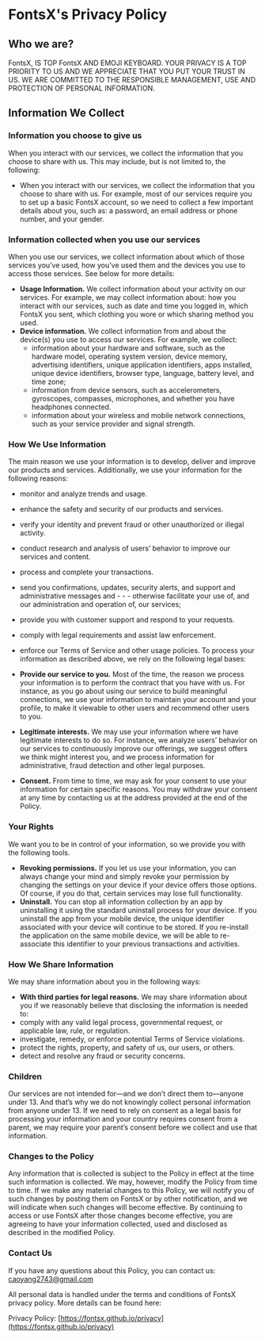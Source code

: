 # FontsX's Privacy Policy

## Who we are?

FontsX, IS TOP FontsX AND EMOJI KEYBOARD. YOUR PRIVACY IS A TOP PRIORITY TO US AND WE APPRECIATE THAT YOU PUT YOUR TRUST IN US. WE ARE COMMITTED TO THE RESPONSIBLE MANAGEMENT, USE AND PROTECTION OF PERSONAL INFORMATION.

## Information We Collect

### Information you choose to give us

When you interact with our services, we collect the information that you choose to share with us. This may include, but is not limited to, the following:

- When you interact with our services, we collect the information that you choose to share with us. For example, most of our services require you to set up a basic FontsX account, so we need to collect a few important details about you, such as: a password, an email address or phone number, and your gender.

### Information collected when you use our services

When you use our services, we collect information about which of those services you’ve used, how you’ve used them and the devices you use to access those services. See below for more details:

- **Usage Information.** We collect information about your activity on our services. For example, we may collect information about:
  how you interact with our services, such as date and time you logged in, which FontsX you sent, which clothing you wore or which sharing method you used.
- **Device information.** We collect information from and about the device(s) you use to access our services. For example, we collect:
  - information about your hardware and software, such as the hardware model, operating system version, device memory, advertising identifiers, unique application identifiers, apps installed, unique device identifiers, browser type, language, battery level, and time zone;
  - information from device sensors, such as accelerometers, gyroscopes, compasses, microphones, and whether you have headphones connected.
  - information about your wireless and mobile network connections, such as your service provider and signal strength.

### How We Use Information

The main reason we use your information is to develop, deliver and improve our products and services. Additionally, we use your information for the following reasons:

- monitor and analyze trends and usage.
- enhance the safety and security of our products and services.
- verify your identity and prevent fraud or other unauthorized or illegal activity.
- conduct research and analysis of users’ behavior to improve our services and content.
- process and complete your transactions.
- send you confirmations, updates, security alerts, and support and administrative messages and - - - otherwise facilitate your use of, and our administration and operation of, our services;
- provide you with customer support and respond to your requests.
- comply with legal requirements and assist law enforcement.
- enforce our Terms of Service and other usage policies.
  To process your information as described above, we rely on the following legal bases:

- **Provide our service to you.** Most of the time, the reason we process your information is to perform the contract that you have with us. For instance, as you go about using our service to build meaningful connections, we use your information to maintain your account and your profile, to make it viewable to other users and recommend other users to you.
- **Legitimate interests.** We may use your information where we have legitimate interests to do so. For instance, we analyze users’ behavior on our services to continuously improve our offerings, we suggest offers we think might interest you, and we process information for administrative, fraud detection and other legal purposes.
- **Consent.** From time to time, we may ask for your consent to use your information for certain specific reasons. You may withdraw your consent at any time by contacting us at the address provided at the end of the Policy.

### Your Rights

We want you to be in control of your information, so we provide you with the following tools.

- **Revoking permissions.** If you let us use your information, you can always change your mind and simply revoke your permission by changing the settings on your device if your device offers those options. Of course, if you do that, certain services may lose full functionality.
- **Uninstall.** You can stop all information collection by an app by uninstalling it using the standard uninstall process for your device. If you uninstall the app from your mobile device, the unique identifier associated with your device will continue to be stored. If you re-install the application on the same mobile device, we will be able to re-associate this identifier to your previous transactions and activities.

### How We Share Information

We may share information about you in the following ways:

- **With third parties for legal reasons.** We may share information about you if we reasonably believe that disclosing the information is needed to:
- comply with any valid legal process, governmental request, or applicable law, rule, or regulation.
- investigate, remedy, or enforce potential Terms of Service violations.
- protect the rights, property, and safety of us, our users, or others.
- detect and resolve any fraud or security concerns.

### Children

Our services are not intended for—and we don’t direct them to—anyone under 13. And that’s why we do not knowingly collect personal information from anyone under 13. If we need to rely on consent as a legal basis for processing your information and your country requires consent from a parent, we may require your parent’s consent before we collect and use that information.

### Changes to the Policy

Any information that is collected is subject to the Policy in effect at the time such information is collected. We may, however, modify the Policy from time to time. If we make any material changes to this Policy, we will notify you of such changes by posting them on FontsX or by other notification, and we will indicate when such changes will become effective. By continuing to access or use FontsX after those changes become effective, you are agreeing to have your information collected, used and disclosed as described in the modified Policy.

### Contact Us

If you have any questions about this Policy, you can contact us: [caoyang2743@gmail.com](caoyang2743@gmail.com)

All personal data is handled under the terms and conditions of FontsX privacy policy. More details can be found here:

Privacy Policy: [https://fontsx.github.io/privacy](https://fontsx.github.io/privacy)

